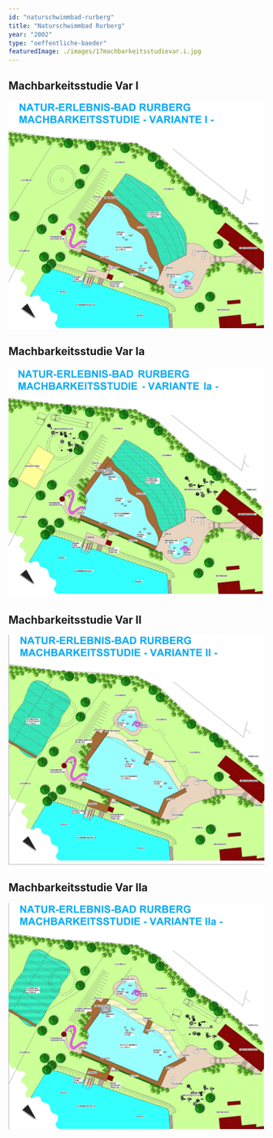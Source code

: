 ```yaml
---
id: "naturschwimmbad-rurberg"
title: "Naturschwimmbad Rurberg"
year: "2002"
type: "oeffentliche-baeder"
featuredImage: ./images/17machbarkeitsstudievar.i.jpg
---
```


## Machbarkeitsstudie Var I
![Machbarkeitsstudie Var I](./images/17machbarkeitsstudievar.i.jpg)

## Machbarkeitsstudie Var Ia
![Machbarkeitsstudie Var Ia](./images/17machbarkeitsstudievar.ia.jpg)

## Machbarkeitsstudie Var II
![Machbarkeitsstudie Var II](./images/17machbarkeitsstudievar.ii.jpg)

## Machbarkeitsstudie Var IIa
![Machbarkeitsstudie Var IIa](./images/17machbarkeitsstudievar.iia.jpg)